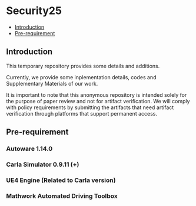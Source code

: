 # Security25


- [Introduction](#introduction)
- [Pre-requirement](#pre-requirement)
  

  
## Introduction  
This temporary repository provides some details and additions.  

Currently, we provide some inplementation details, codes and Supplementary Materials of our work.

It is important to note that this anonymous repository is intended solely for the purpose of paper review and not for artifact verification. We will comply with policy requirements by submitting the artifacts that need artifact verification through platforms that support permanent access.

## Pre-requirement

### Autoware 1.14.0
### Carla Simulator 0.9.11 (+)
### UE4 Engine (Related to Carla version)
### Mathwork Automated Driving Toolbox
